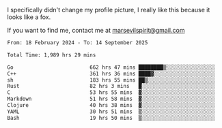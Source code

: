 I specifically didn't change my profile picture, I really like this because it looks like a fox.

If you want to find me, contact me at marsevilspirit@gmail.com

<!--START_SECTION:waka-->

```txt
From: 18 February 2024 - To: 14 September 2025

Total Time: 1,989 hrs 29 mins

Go                         662 hrs 47 mins ████████▒░░░░░░░░░░░░░░░░   33.31 %
C++                        361 hrs 36 mins ████▓░░░░░░░░░░░░░░░░░░░░   18.18 %
sh                         183 hrs 55 mins ██▒░░░░░░░░░░░░░░░░░░░░░░   09.24 %
Rust                       82 hrs 3 mins   █░░░░░░░░░░░░░░░░░░░░░░░░   04.12 %
C                          53 hrs 55 mins  ▓░░░░░░░░░░░░░░░░░░░░░░░░   02.71 %
Markdown                   51 hrs 58 mins  ▓░░░░░░░░░░░░░░░░░░░░░░░░   02.61 %
Clojure                    40 hrs 38 mins  ▓░░░░░░░░░░░░░░░░░░░░░░░░   02.04 %
YAML                       30 hrs 51 mins  ▒░░░░░░░░░░░░░░░░░░░░░░░░   01.55 %
Bash                       19 hrs 50 mins  ▒░░░░░░░░░░░░░░░░░░░░░░░░   01.00 %
```

<!--END_SECTION:waka-->
